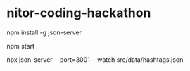 # nitor-coding-hackathon

npm install -g json-server

npm start

npx json-server --port=3001 --watch src/data/hashtags.json